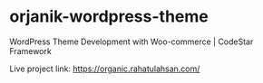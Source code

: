 # orjanik-wordpress-theme
WordPress Theme Development with Woo-commerce | CodeStar Framework

Live project link: https://organic.rahatulahsan.com/


